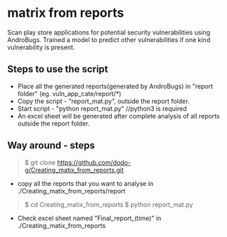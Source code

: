 # matrix from reports
Scan play store applications for potential security vulnerabilities using AndroBugs. Trained a model to predict other vulnerabilities if one kind vulnerability is present. 

## Steps to use the script
- Place all the generated reports(generated by AndroBugs) in "report folder" (eg. vuln_app_cate/report/*)
- Copy the script - "report_mat.py", outside the report folder.
- Start script - "python report_mat.py" //python3 is required
- An excel sheet will be generated after complete analysis of all reports outside the report folder.

## Way around - steps
> $ git clone https://github.com/dodo-g/Creating_matix_from_reports.git
- copy all the reports that you want to analyse in ./Creating_matix_from_reports/report
> $ cd Creating_matix_from_reports
> $ python report_mat.py
- Check excel sheet named "Final_report_(time)" in ./Creating_matix_from_reports
